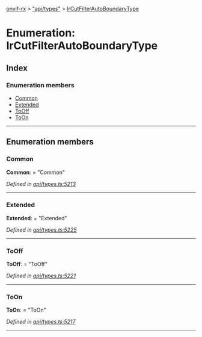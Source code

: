 [onvif-rx](../README.md) > ["api/types"](../modules/_api_types_.md) > [IrCutFilterAutoBoundaryType](../enums/_api_types_.ircutfilterautoboundarytype.md)

# Enumeration: IrCutFilterAutoBoundaryType

## Index

### Enumeration members

* [Common](_api_types_.ircutfilterautoboundarytype.md#common)
* [Extended](_api_types_.ircutfilterautoboundarytype.md#extended)
* [ToOff](_api_types_.ircutfilterautoboundarytype.md#tooff)
* [ToOn](_api_types_.ircutfilterautoboundarytype.md#toon)

---

## Enumeration members

<a id="common"></a>

###  Common

**Common**:  = "Common"

*Defined in [api/types.ts:5213](https://github.com/patrickmichalina/onvif-rx/blob/d62cee9/src/api/types.ts#L5213)*

___
<a id="extended"></a>

###  Extended

**Extended**:  = "Extended"

*Defined in [api/types.ts:5225](https://github.com/patrickmichalina/onvif-rx/blob/d62cee9/src/api/types.ts#L5225)*

___
<a id="tooff"></a>

###  ToOff

**ToOff**:  = "ToOff"

*Defined in [api/types.ts:5221](https://github.com/patrickmichalina/onvif-rx/blob/d62cee9/src/api/types.ts#L5221)*

___
<a id="toon"></a>

###  ToOn

**ToOn**:  = "ToOn"

*Defined in [api/types.ts:5217](https://github.com/patrickmichalina/onvif-rx/blob/d62cee9/src/api/types.ts#L5217)*

___

